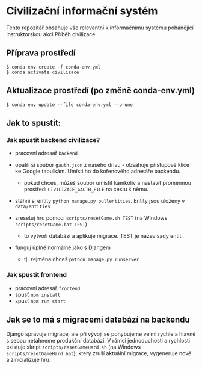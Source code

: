 # Civilizační informační systém

Tento repozitář obsahuje vše relevantní k informačnímu systému pohánějící
instruktorskou akci Příběh civilizace.

## Příprava prostředí

```
$ conda env create -f conda-env.yml
$ conda activate civilizace
```

## Aktualizace prostředí (po změně conda-env.yml)

```
$ conda env update --file conda-env.yml --prune
```

## Jak to spustit:

### Jak spustit backend civilizace?

- pracovní adresář `backend`
- opatři si soubor `gauth.json` z našeho drivu - obsahuje přístupové klíče ke
  Google tabulkám. Umísti ho do kořenového adresáře backendu.
  - pokud chceš, můžeš soubor umístit kamkoliv a nastavit proměnnou prostředí
    `CIVILIZACE_GAUTH_FILE` na cestu k němu.
- stáhni si entity `python manage.py pullentities`. Entity jsou uloženy v
  `data/entities`
- zresetuj hru pomocí `scripts/resetGame.sh TEST` (na Windows `scripts/resetGame.bat TEST`)

  - to vytvoří databázi a aplikuje migrace. TEST je název sady entit

- funguj úplně normálně jako s Djangem
  - tj. zejména chceš `python manage.py runserver`

### Jak spustit frontend

- pracovní adresář `frontend`
- spusť `npm install`
- spusť `npm run start`

## Jak se to má s migracemi databází na backendu

Django spravuje migrace, ale při vývoji se pohybujeme velmi rychle a hlavně s
sebou netáhneme produkční databázi. V rámci jednoduchosti a rychlosti existuje
skript `scripts/resetGameHard.sh` (na Windows `scripts/resetGameHard.bat`),
který zruší aktuální migrace, vygeneruje nové a zinicializuje hru.
